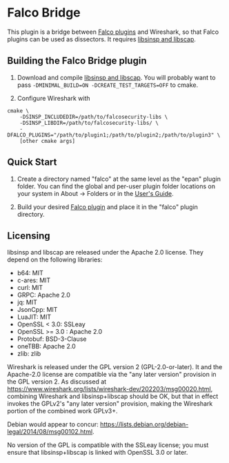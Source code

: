 # Falco Bridge

This plugin is a bridge between [Falco plugins](https://github.com/falcosecurity/plugins/) and Wireshark, so that Falco plugins can be used as dissectors.
It requires [libsinsp and libscap](https://github.com/falcosecurity/libs/).

## Building the Falco Bridge plugin

1. Download and compile [libsinsp and libscap](https://github.com/falcosecurity/libs/).
   You will probably want to pass `-DMINIMAL_BUILD=ON -DCREATE_TEST_TARGETS=OFF` to cmake.

1. Configure Wireshark with

```
cmake \
    -DSINSP_INCLUDEDIR=/path/to/falcosecurity-libs \
    -DSINSP_LIBDIR=/path/to/falcosecurity-libs/ \
    -DFALCO_PLUGINS="/path/to/plugin1;/path/to/plugin2;/path/to/plugin3" \
    [other cmake args]
```

## Quick Start

1. Create a directory named "falco" at the same level as the "epan" plugin folder.
You can find the global and per-user plugin folder locations on your system in About → Folders or in the [User's Guide](https://www.wireshark.org/docs/wsug_html_chunked/ChPluginFolders.html).

1. Build your desired [Falco plugin](https://github.com/falcosecurity/plugins/) and place it in the "falco" plugin directory.

## Licensing

libsinsp and libscap are released under the Apache 2.0 license.
They depend on the following libraries:

- b64: MIT
- c-ares: MIT
- curl: MIT
- GRPC: Apache 2.0
- jq: MIT
- JsonCpp: MIT
- LuaJIT: MIT
- OpenSSL < 3.0: SSLeay
- OpenSSL >= 3.0 : Apache 2.0
- Protobuf: BSD-3-Clause
- oneTBB: Apache 2.0
- zlib: zlib

Wireshark is released under the GPL version 2 (GPL-2.0-or-later). It and the Apache-2.0 license are compatible via the "any later version" provision in the GPL version 2.
As discussed at https://www.wireshark.org/lists/wireshark-dev/202203/msg00020.html, combining Wireshark and libsinsp+libscap should be OK, but that in effect invokes the GPLv2's "any later version" provision, making the Wireshark portion of the combined work GPLv3+.

Debian would appear to concur: https://lists.debian.org/debian-legal/2014/08/msg00102.html.

No version of the GPL is compatible with the SSLeay license; you must ensure that libsinsp+libscap is linked with OpenSSL 3.0 or later.
